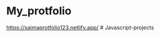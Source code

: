 # My_protfolio
https://saimaprotfolio123.netlify.app/
#   J a v a s c r i p t - p r o j e c t s  
 